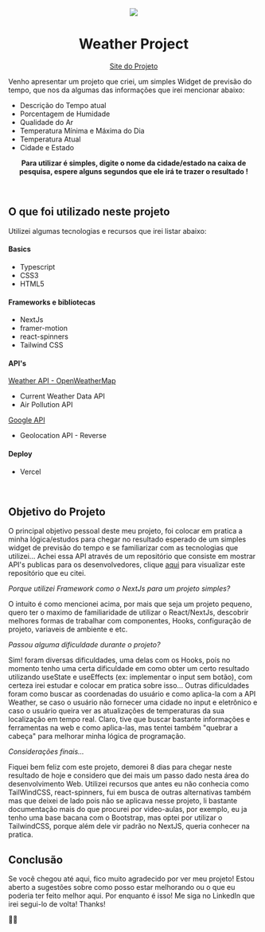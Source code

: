 <div align="center">
<img src="https://github.com/ldantsc/weather-app/blob/main/public/favicon.ico"></img>
</div>

<h1 align="center">Weather Project</h1>


<div align="center">

[Site do Projeto](https://weather-app-ldantsc.vercel.app)

</div>

  
Venho apresentar um projeto que criei, um simples Widget de previsão do tempo, que nos da algumas das informações que irei mencionar abaixo:

* Descrição do Tempo atual
* Porcentagem de Humidade
* Qualidade do Ar
* Temperatura Mínima e Máxima do Dia
* Temperatura Atual
* Cidade e Estado

<div align="center">
  
**Para utilizar é simples, digite o nome da cidade/estado na caixa de pesquisa, espere alguns segundos que ele irá te trazer o resultado !**

</div>

<br>

## O que foi utilizado neste projeto

Utilizei algumas tecnologias e recursos que irei listar abaixo:

<h4>Basics</h4>

* Typescript
* CSS3
* HTML5

<h4>Frameworks e bibliotecas</h4>

* NextJs
* framer-motion
* react-spinners
* Tailwind CSS

<h4>API's</h4>

[Weather API - OpenWeatherMap](https://openweathermap.org/api)

* Current Weather Data API
* Air Pollution API

[Google API](https://console.cloud.google.com/marketplace/product/google/geolocation.googleapis.com?q=search&referrer=search&hl=pt-br&project=geolocalizacao-401613)

* Geolocation API - Reverse

<h4>Deploy</h4>

* Vercel

<br>

## Objetivo do Projeto

O principal objetivo pessoal deste meu projeto, foi colocar em pratica a minha lógica/estudos para chegar no resultado esperado de um simples widget de previsão do tempo e se familiarizar com as tecnologias que utilizei... Achei essa API através de um repositório que consiste em mostrar API's publicas para os desenvolvedores, clique [aqui](https://github.com/public-apis/public-apis) para visualizar este repositório que eu citei.

*Porque utilizei Framework como o NextJs para um projeto simples?*

O intuito é como mencionei acima, por mais que seja um projeto pequeno, quero ter o maximo de familiaridade de utilizar o React/NextJs, descobrir melhores formas de trabalhar com componentes, Hooks, configuração de projeto, variaveis de ambiente e etc.

*Passou alguma dificuldade durante o projeto?*

Sim! foram diversas dificuldades, uma delas com os Hooks, poís no momento tenho uma certa dificuldade em como obter um certo resultado utilizando useState e useEffects (ex: implementar o input sem botão), com certeza irei estudar e colocar em pratica sobre isso... Outras dificuldades foram como buscar as coordenadas do usuário e como aplica-la com a API Weather, se caso o usuário não fornecer uma cidade no input e eletrônico e caso o usuário queira ver as atualizações de temperaturas da sua localização em tempo real. Claro, tive que buscar bastante informações e ferramentas na web e como aplica-las, mas tentei também "quebrar a cabeça" para melhorar minha lógica de programação. 

*Considerações finais...*

Fiquei bem feliz com este projeto, demorei 8 dias para chegar neste resultado de hoje e considero que dei mais um passo dado nesta área do desenvolvimento Web. Utilizei recursos que antes eu não conhecia como TailWindCSS, react-spinners, fui em busca de outras alternativas também mas que deixei de lado pois não se aplicava nesse projeto, li bastante documentação mais do que procurei por video-aulas, por exemplo, eu ja tenho uma base bacana com o Bootstrap, mas optei por utilizar o TailwindCSS, porque além dele vir padrão no NextJS, queria conhecer na pratica.

## Conclusão

Se você chegou até aqui, fico muito agradecido por ver meu projeto! Estou aberto a sugestões sobre como posso estar melhorando ou o que eu poderia ter feito melhor aqui. Por enquanto é isso! Me siga no LinkedIn que irei segui-lo de volta! Thanks!

🚀🚀







